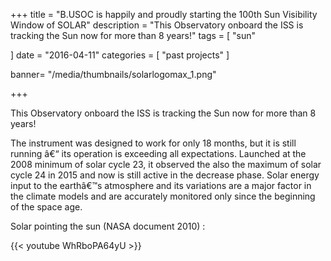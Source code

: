 +++
title = "B.USOC is happily and proudly starting the 100th Sun Visibility Window of SOLAR"
description = "This Observatory onboard the ISS is tracking the Sun now for more than 8 years!"
tags = [
    "sun"
  
]
date = "2016-04-11"
categories = [
   "past projects"
]

banner= "/media/thumbnails/solarlogomax_1.png"


+++

This Observatory onboard the ISS is tracking the Sun now for more than 8 years!

The instrument was designed to work for only 18 months, but it is still running â€“ its operation is exceeding all expectations. Launched at the 2008 minimum of solar cycle 23, it observed the also the maximum of solar cycle 24 in 2015 and now is still active in the decrease phase. Solar energy input to the earthâ€™s atmosphere and its variations are a major factor in the climate models and are accurately monitored only since the beginning of the space age.

Solar pointing the sun (NASA document 2010) : 

{{< youtube WhRboPA64yU >}}
